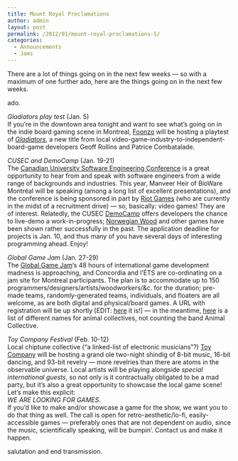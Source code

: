 ```yaml
---
title: Mount Royal Proclamations
author: admin
layout: post
permalink: /2012/01/mount-royal-proclamations-5/
categories:
  - Announcements
  - Jams
---
```

There are a lot of things going on in the next few weeks &#8212; so with a maximum of one further ado, here are the things going on in the next few weeks.

ado.

*Gladiators play test* (Jan. 5)  
If you&#8217;re in the downtown area tonight and want to see what&#8217;s going on in the indie board gaming scene in Montreal, [Foonzo][1] will be hosting a playtest of *[Gladiators][2]*, a new title from local video-game-industry-to-independent-board-game developers Geoff Rollins and Patrice Combatalade.

*CUSEC and DemoCamp* (Jan. 19-21)  
The [Canadian University Software Engineering Conference][3] is a great opportunity to hear from and speak with software engineers from a wide range of backgrounds and industries. This year, Manveer Heir of BioWare Montr&eacute;al will be speaking (among a long list of excellent presentations), and the conference is being sponsored in part by [Riot Games][4] (who are currently in the midst of a recruitment drive) &#8212; so, basically: video games! They are of interest. Relatedly, the CUSEC [DemoCamp][5] offers developers the chance to live-demo a work-in-progress; [Norwegian Wood][6] and other games have been shown rather successfully in the past. The application deadline for projects is Jan. 10, and thus many of you have several days of interesting programming ahead. Enjoy!

*Global Game Jam* (Jan. 27-29)  
The [Global Game Jam][7]&#8216;s 48 hours of international game development madness is approaching, and Concordia and l’ÉTS are co-ordinating on a jam site for Montreal participants. The plan is to accommodate up to 150 programmers/designers/artists/woodworkers/&#038;c. for the duration; pre-made teams, randomly-generated teams, individuals, and floaters are all welcome, as are both digital and physical/board games. A URL with registration will be up shortly [EDIT: [here][8] it is!] &#8212; in the meantime, [here][9] is a list of different names for animal collectives, not counting the band Animal Collective.

*Toy Company Festival* (Feb. 10-12)  
Local chiptune collective (&#8220;a linked-list of electronic musicians&#8221;?) [Toy Company][10] will be hosting a grand ole two-night shindig of 8-bit music, 16-bit dancing, and 93-bit revelry &#8212; more revelries than there are atoms in the observable universe. Local artists will be playing alongside *special international guests*, so not only is it contractually obligated to be a mad party, but it&#8217;s also a great opportunity to showcase the local game scene! Let&#8217;s make this explicit:  
*WE ARE LOOKING FOR GAMES*.  
If you&#8217;d like to make and/or showcase a game for the show, we want you to do that thing as well. The call is open for retro-aesthetic/lo-fi, easily-accessible games &#8212; preferably ones that are not dependent on audio, since the music, scientifically speaking, will be bumpin&#8217;. Contact us and make it happen.

salutation and end transmission.

 [1]: http://foonzo.com/
 [2]: http://www.indiegogo.com/gladiators
 [3]: http://2012.cusec.net/
 [4]: www.riotgames.com/
 [5]: http://2012.cusec.net/democamp/
 [6]: http://norwegianwood.gangles.ca/
 [7]: http://globalgamejam.org/
 [8]: http://mtlgamejam.org/
 [9]: http://www.herbweb.org/animals-collective-nouns.html
 [10]: http://www.toycompany.cc/